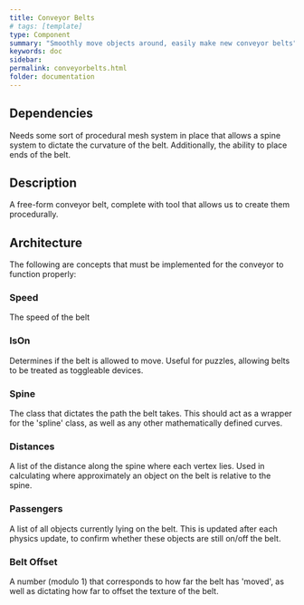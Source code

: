 ```yaml
---
title: Conveyor Belts
# tags: [template]
type: Component
summary: "Smoothly move objects around, easily make new conveyor belts"
keywords: doc
sidebar: 
permalink: conveyorbelts.html
folder: documentation
---
```


## Dependencies

Needs some sort of procedural mesh system in place that allows a spine system to dictate the curvature of the belt. Additionally, the ability to place ends of the belt.

## Description

A free-form conveyor belt, complete with tool that allows us to create them procedurally.

## Architecture

The following are concepts that must be implemented for the conveyor to function properly:

### Speed

The speed of the belt

### IsOn

Determines if the belt is allowed to move. Useful for puzzles, allowing belts to be treated as toggleable devices.

### Spine

The class that dictates the path the belt takes. This should act as a wrapper for the 'spline' class, as well as any other mathematically defined curves.

### Distances

A list of the distance along the spine where each vertex lies. Used in calculating where approximately an object on the belt is relative to the spine.

### Passengers

A list of all objects currently lying on the belt. This is updated after each physics update, to confirm whether these objects are still on/off the belt.

### Belt Offset

A number (modulo 1) that corresponds to how far the belt has 'moved', as well as dictating how far to offset the texture of the belt.
